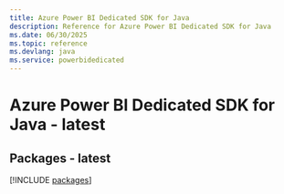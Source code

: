 ```yaml
---
title: Azure Power BI Dedicated SDK for Java
description: Reference for Azure Power BI Dedicated SDK for Java
ms.date: 06/30/2025
ms.topic: reference
ms.devlang: java
ms.service: powerbidedicated
---
```

# Azure Power BI Dedicated SDK for Java - latest
## Packages - latest
[!INCLUDE [packages](power-bi-dedicated-index.md)]